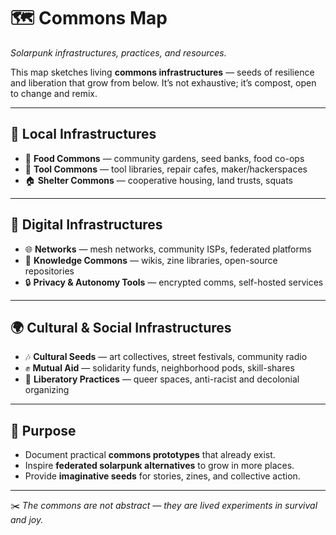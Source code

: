 # 🗺 Commons Map
*Solarpunk infrastructures, practices, and resources.*

This map sketches living **commons infrastructures** — seeds of resilience and liberation that grow from below. It’s not exhaustive; it’s compost, open to change and remix.

---

## 🌱 Local Infrastructures
- 🥕 **Food Commons** — community gardens, seed banks, food co-ops  
- 🔧 **Tool Commons** — tool libraries, repair cafes, maker/hackerspaces  
- 🏠 **Shelter Commons** — cooperative housing, land trusts, squats  

---

## 📡 Digital Infrastructures
- 🌐 **Networks** — mesh networks, community ISPs, federated platforms  
- 📂 **Knowledge Commons** — wikis, zine libraries, open-source repositories  
- 🔒 **Privacy & Autonomy Tools** — encrypted comms, self-hosted services  

---

## 🌍 Cultural & Social Infrastructures
- 🎶 **Cultural Seeds** — art collectives, street festivals, community radio  
- ✊ **Mutual Aid** — solidarity funds, neighborhood pods, skill-shares  
- 🌈 **Liberatory Practices** — queer spaces, anti-racist and decolonial organizing  

---

## 🔁 Purpose
- Document practical **commons prototypes** that already exist.  
- Inspire **federated solarpunk alternatives** to grow in more places.  
- Provide **imaginative seeds** for stories, zines, and collective action.  

---

✂️ *The commons are not abstract — they are lived experiments in survival and joy.*
